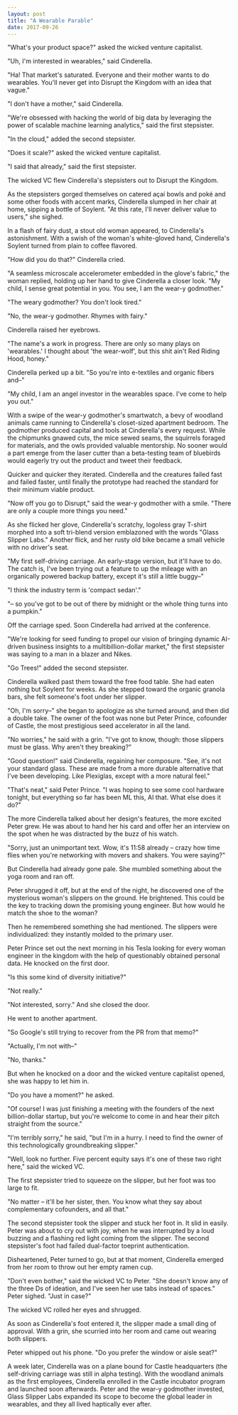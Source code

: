 ```yaml
---
layout: post
title: "A Wearable Parable"
date: 2017-09-26
---
```


"What's your product space?" asked the wicked venture capitalist.

"Uh, I'm interested in wearables," said Cinderella.

"Ha! That market's saturated. Everyone and their mother wants to do wearables. You'll never get into Disrupt the Kingdom with an idea that vague."

"I don't have a mother," said Cinderella.

<!-- <br />
 -->
"We're obsessed with hacking the world of big data by leveraging the power of scalable machine learning analytics," said the first stepsister.

"In the cloud," added the second stepsister.

"Does it scale?" asked the wicked venture capitalist.

"I said that already," said the first stepsister.

<!-- <br />
 -->
The wicked VC flew Cinderella's stepsisters out to Disrupt the Kingdom.

<!-- <br />
 -->
As the stepsisters gorged themselves on catered açaí bowls and poké and some other foods with accent marks, Cinderella slumped in her chair at home, sipping a bottle of Soylent. "At this rate, I'll never deliver value to users," she sighed.

In a flash of fairy dust, a stout old woman appeared, to Cinderella's astonishment. With a swish of the woman's white-gloved hand, Cinderella's Soylent turned from plain to coffee flavored.

"How did you do that?" Cinderella cried.

"A seamless microscale accelerometer embedded in the glove's fabric," the woman replied, holding up her hand to give Cinderella a closer look. "My child, I sense great potential in you. You see, I am the wear-y godmother."

"The weary godmother? You don't look tired."

"No, the wear-y godmother. Rhymes with fairy."

Cinderella raised her eyebrows.

"The name's a work in progress. There are only so many plays on 'wearables.' I thought about 'the wear-wolf', but this shit ain't Red Riding Hood, honey."

Cinderella perked up a bit. "So you're into e-textiles and organic fibers and–"

"My child, I am an angel investor in the wearables space. I've come to help you out."

<!-- <br />
 -->
With a swipe of the wear-y godmother's smartwatch, a bevy of woodland animals came running to Cinderella's closet-sized apartment bedroom. The godmother produced capital and tools at Cinderella's every request. While the chipmunks gnawed cuts, the mice sewed seams, the squirrels foraged for materials, and the owls provided valuable mentorship. No sooner would a part emerge from the laser cutter than a beta-testing team of bluebirds would eagerly try out the product and tweet their feedback. 

Quicker and quicker they iterated. Cinderella and the creatures failed fast and failed faster, until finally the prototype had reached the standard for their minimum viable product.

"Now off you go to Disrupt," said the wear-y godmother with a smile. "There are only a couple more things you need."

As she flicked her glove, Cinderella's scratchy, logoless gray T-shirt morphed into a soft tri-blend version emblazoned with the words "Glass Slipper Labs." Another flick, and her rusty old bike became a small vehicle with no driver's seat.

"My first self-driving carriage. An early-stage version, but it'll have to do. The catch is, I've been trying out a feature to up the mileage with an organically powered backup battery, except it's still a little buggy–"

"I think the industry term is 'compact sedan'."

"– so you've got to be out of there by midnight or the whole thing turns into a pumpkin."

<!-- <br />
 -->
Off the carriage sped. Soon Cinderella had arrived at the conference.

<!-- <br />
 -->
"We're looking for seed funding to propel our vision of bringing dynamic AI-driven business insights to a multibillion-dollar market," the first stepsister was saying to a man in a blazer and Nikes.

"Go Trees!" added the second stepsister.

Cinderella walked past them toward the free food table. She had eaten nothing but Soylent for weeks. As she stepped toward the organic granola bars, she felt someone's foot under her slipper.

"Oh, I'm sorry–" she began to apologize as she turned around, and then did a double take. The owner of the foot was none but Peter Prince, cofounder of Castle, the most prestigious seed accelerator in all the land.

"No worries," he said with a grin. "I've got to know, though: those slippers must be glass. Why aren't they breaking?"

"Good question!" said Cinderella, regaining her composure. "See, it's not your standard glass. These are made from a more durable alternative that I've been developing. Like Plexiglas, except with a more natural feel."

"That's neat," said Peter Prince. "I was hoping to see some cool hardware tonight, but everything so far has been ML this, AI that. What else does it do?"

<!-- <br />
 -->
The more Cinderella talked about her design's features, the more excited Peter grew. He was about to hand her his card and offer her an interview on the spot when he was distracted by the buzz of his watch.

"Sorry, just an unimportant text. Wow, it's 11:58 already – crazy how time flies when you're networking with movers and shakers. You were saying?"

But Cinderella had already gone pale. She mumbled something about the yoga room and ran off.

Peter shrugged it off, but at the end of the night, he discovered one of the mysterious woman's slippers on the ground. He brightened. This could be the key to tracking down the promising young engineer. But how would he match the shoe to the woman?

Then he remembered something she had mentioned. The slippers were individualized: they instantly molded to the primary user.

<!-- <br />
 -->
Peter Prince set out the next morning in his Tesla looking for every woman engineer in the kingdom with the help of questionably obtained personal data. He knocked on the first door.

"Is this some kind of diversity initiative?"

"Not really."

"Not interested, sorry." And she closed the door.

He went to another apartment.

"So Google's still trying to recover from the PR from that memo?"

"Actually, I'm not with–"

"No, thanks."

<!-- <br />
 -->
But when he knocked on a door and the wicked venture capitalist opened, she was happy to let him in.

"Do you have a moment?" he asked.

"Of course! I was just finishing a meeting with the founders of the next billion-dollar startup, but you're welcome to come in and hear their pitch straight from the source."

"I'm terribly sorry," he said, "but I'm in a hurry. I need to find the owner of this technologically groundbreaking slipper."

"Well, look no further. Five percent equity says it's one of these two right here," said the wicked VC.

The first stepsister tried to squeeze on the slipper, but her foot was too large to fit.

"No matter – it'll be her sister, then. You know what they say about complementary cofounders, and all that."

The second stepsister took the slipper and stuck her foot in. It slid in easily. Peter was about to cry out with joy, when he was interrupted by a loud buzzing and a flashing red light coming from the slipper. The second stepsister's foot had failed dual-factor toeprint authentication.


Disheartened, Peter turned to go, but at that moment, Cinderella emerged from her room to throw out her empty ramen cup.

"Don't even bother," said the wicked VC to Peter. "She doesn't know any of the three Ds of ideation, and I've seen her use tabs instead of spaces."
Peter sighed. "Just in case?"

The wicked VC rolled her eyes and shrugged.

As soon as Cinderella's foot entered it, the slipper made a small ding of approval. With a grin, she scurried into her room and came out wearing both slippers.

Peter whipped out his phone. "Do you prefer the window or aisle seat?"

<!-- <br />
 -->
A week later, Cinderella was on a plane bound for Castle headquarters (the self-driving carriage was still in alpha testing). With the woodland animals as the first employees, Cinderella enrolled in the Castle incubator program and launched soon afterwards. Peter and the wear-y godmother invested, Glass Slipper Labs expanded its scope to become the global leader in wearables, and they all lived haptically ever after.


